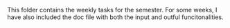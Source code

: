 This folder contains the weekly tasks for the semester. For some weeks, I have also included the doc file with both the input and outful funcitonalities.
